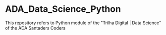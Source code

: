 # ADA_Data_Science_Python
This repository refers to Python module of the "Trilha Digital | Data Science" of the ADA Santaders Coders
